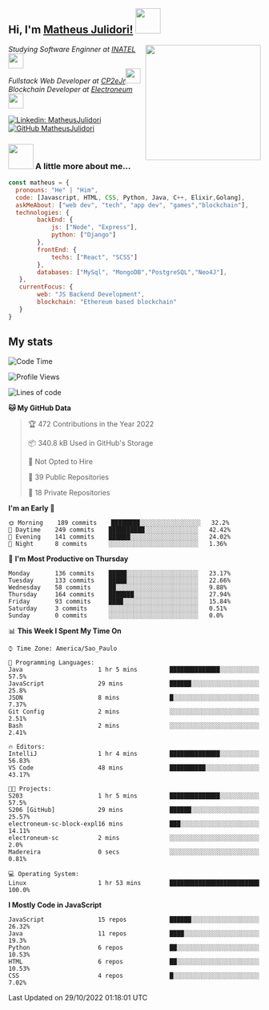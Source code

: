<h2> Hi, I'm <a href="https://matheusjulidori.github.io" target="_blank">Matheus Julidori!</a> <img src="https://media.giphy.com/media/12oufCB0MyZ1Go/giphy.gif" width="50"></h2>
<img align='right' src="https://media.giphy.com/media/3oKIPnAiaMCws8nOsE/giphy.gif" width="230" height="auto">
<p><em>Studying Software Enginner at <a href="http://www.inatel.br" target="_blank">INATEL</a><img src="https://media.giphy.com/media/fYSnHlufseco8Fh93Z/giphy.gif" width="30"></br>
  Fullstack Web Developer at <a href="http://www.cp2ejr.com.br" target="_blank">CP2eJr</a><img src="https://media.giphy.com/media/WUlplcMpOCEmTGBtBW/giphy.gif" width="30"></br>
  Blockchain Developer at <a href="https://www.electroneum.com" target="_blank">Electroneum</a><img src="https://media.giphy.com/media/WUlplcMpOCEmTGBtBW/giphy.gif" width="30"> 
</em></p>

[![Linkedin: MatheusJulidori](https://img.shields.io/badge/-MatheusJulidori-blue?style=flat-square&logo=Linkedin&logoColor=white&link=https://www.linkedin.com/in/MatheusJulidori/)](https://www.linkedin.com/in/MatheusJulidori/)
[![GitHub MatheusJulidori](https://img.shields.io/github/followers/matheusjulidori?label=follow&style=social)](https://github.com/MatheusJulidori)


### <img src="https://media.giphy.com/media/VgCDAzcKvsR6OM0uWg/giphy.gif" width="50"> A little more about me...  

```javascript
const matheus = {
  pronouns: "He" | "Him",
  code: [Javascript, HTML, CSS, Python, Java, C++, Elixir,Golang],
  askMeAbout: ["web dev", "tech", "app dev", "games","blockchain"],
  technologies: {
        backEnd: {
            js: ["Node", "Express"],
            python: ["Django"]
        },
        frontEnd: {
            techs: ["React", "SCSS"]
        },
        databases: ["MySql", "MongoDB","PostgreSQL","Neo4J"],
   },
   currentFocus: {
        web: "JS Backend Development",
        blockchain: "Ethereum based blockchain"
   }
}
```
<h2>My stats</h2>

<!--START_SECTION:waka-->
![Code Time](http://img.shields.io/badge/Code%20Time-223%20hrs%2039%20mins-blue)

![Profile Views](http://img.shields.io/badge/Profile%20Views-0-blue)

![Lines of code](https://img.shields.io/badge/From%20Hello%20World%20I%27ve%20Written-667%20Thousand%20lines%20of%20code-blue)

**🐱 My GitHub Data** 

> 🏆 472 Contributions in the Year 2022
 > 
> 📦 340.8 kB Used in GitHub's Storage 
 > 
> 🚫 Not Opted to Hire
 > 
> 📜 39 Public Repositories 
 > 
> 🔑 18 Private Repositories  
 > 
**I'm an Early 🐤** 

```text
🌞 Morning    189 commits    ████████░░░░░░░░░░░░░░░░░   32.2% 
🌆 Daytime    249 commits    ██████████░░░░░░░░░░░░░░░   42.42% 
🌃 Evening    141 commits    ██████░░░░░░░░░░░░░░░░░░░   24.02% 
🌙 Night      8 commits      ░░░░░░░░░░░░░░░░░░░░░░░░░   1.36%

```
📅 **I'm Most Productive on Thursday** 

```text
Monday       136 commits    █████░░░░░░░░░░░░░░░░░░░░   23.17% 
Tuesday      133 commits    █████░░░░░░░░░░░░░░░░░░░░   22.66% 
Wednesday    58 commits     ██░░░░░░░░░░░░░░░░░░░░░░░   9.88% 
Thursday     164 commits    ███████░░░░░░░░░░░░░░░░░░   27.94% 
Friday       93 commits     ████░░░░░░░░░░░░░░░░░░░░░   15.84% 
Saturday     3 commits      ░░░░░░░░░░░░░░░░░░░░░░░░░   0.51% 
Sunday       0 commits      ░░░░░░░░░░░░░░░░░░░░░░░░░   0.0%

```


📊 **This Week I Spent My Time On** 

```text
⌚︎ Time Zone: America/Sao_Paulo

💬 Programming Languages: 
Java                     1 hr 5 mins         ██████████████░░░░░░░░░░░   57.5% 
JavaScript               29 mins             ██████░░░░░░░░░░░░░░░░░░░   25.8% 
JSON                     8 mins              █░░░░░░░░░░░░░░░░░░░░░░░░   7.37% 
Git Config               2 mins              ░░░░░░░░░░░░░░░░░░░░░░░░░   2.51% 
Bash                     2 mins              ░░░░░░░░░░░░░░░░░░░░░░░░░   2.41%

🔥 Editors: 
IntelliJ                 1 hr 4 mins         ██████████████░░░░░░░░░░░   56.83% 
VS Code                  48 mins             ██████████░░░░░░░░░░░░░░░   43.17%

🐱‍💻 Projects: 
S203                     1 hr 5 mins         ██████████████░░░░░░░░░░░   57.5% 
S206 [GitHub]            29 mins             ██████░░░░░░░░░░░░░░░░░░░   25.57% 
electroneum-sc-block-expl16 mins             ███░░░░░░░░░░░░░░░░░░░░░░   14.11% 
electroneum-sc           2 mins              ░░░░░░░░░░░░░░░░░░░░░░░░░   2.0% 
Madereira                0 secs              ░░░░░░░░░░░░░░░░░░░░░░░░░   0.81%

💻 Operating System: 
Linux                    1 hr 53 mins        █████████████████████████   100.0%

```

**I Mostly Code in JavaScript** 

```text
JavaScript               15 repos            ██████░░░░░░░░░░░░░░░░░░░   26.32% 
Java                     11 repos            ████░░░░░░░░░░░░░░░░░░░░░   19.3% 
Python                   6 repos             ██░░░░░░░░░░░░░░░░░░░░░░░   10.53% 
HTML                     6 repos             ██░░░░░░░░░░░░░░░░░░░░░░░   10.53% 
CSS                      4 repos             █░░░░░░░░░░░░░░░░░░░░░░░░   7.02%

```



 Last Updated on 29/10/2022 01:18:01 UTC
<!--END_SECTION:waka-->
